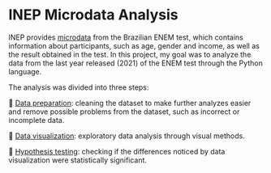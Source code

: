 # INEP Microdata Analysis

INEP provides [microdata](https://www.gov.br/inep/pt-br/acesso-a-informacao/dados-abertos/microdados/enem) from the Brazilian ENEM test, which contains information about participants, such as age, gender and income, as well as the result obtained in the test. In this project, my goal was to analyze the data from the last year released (2021) of the ENEM test through the Python language.

The analysis was divided into three steps:

🔹 [Data preparation](https://github.com/marianamannes/inep-microdata-analysis/blob/main/analysis/data-preparation.ipynb): cleaning the dataset to make further analyzes easier and remove possible problems from the dataset, such as incorrect or incomplete data.

🔹 [Data visualization](https://github.com/marianamannes/inep-microdata-analysis/blob/main/analysis/data-visualization.ipynb): exploratory data analysis through visual methods.

🔹 [Hypothesis testing](https://github.com/marianamannes/inep-microdata-analysis/blob/main/analysis/hypothesis-testing.ipynb): checking if the differences noticed by data visualization were statistically significant.